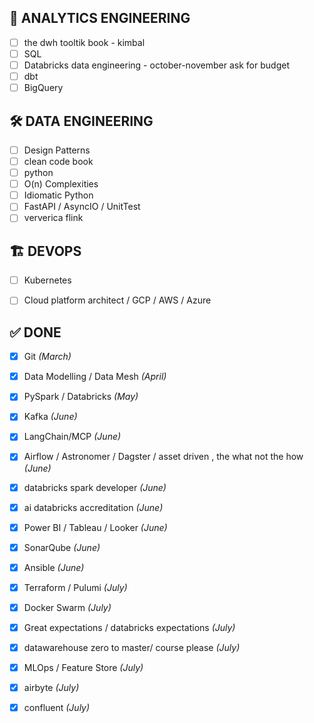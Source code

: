 ## 🧮 ANALYTICS ENGINEERING
- [ ] the dwh tooltik book - kimbal
- [ ] SQL
- [ ] Databricks data engineering - october-november ask for budget
- [ ] dbt
- [ ] BigQuery

## 🛠️ DATA ENGINEERING
- [ ] Design Patterns
- [ ] clean code book
- [ ] python
- [ ] O(n) Complexities
- [ ] Idiomatic Python  
- [ ] FastAPI / AsyncIO / UnitTest
- [ ] ververica flink

## 🏗️ DEVOPS
- [ ] Kubernetes
- [ ] Cloud platform architect /  GCP / AWS / Azure


## ✅ DONE
- [x] Git *(March)*     
- [x] Data Modelling / Data Mesh *(April)*
- [x] PySpark / Databricks *(May)*
- [x] Kafka *(June)*
- [x] LangChain/MCP *(June)*
- [x] Airflow / Astronomer / Dagster / asset driven , the what not the how *(June)*
- [x] databricks spark developer *(June)*
- [x] ai databricks accreditation *(June)*
- [x] Power BI / Tableau / Looker *(June)*
- [x] SonarQube *(June)*
- [x] Ansible *(June)*
- [x] Terraform / Pulumi *(July)*
- [x] Docker Swarm *(July)*
- [x] Great expectations / databricks expectations *(July)*
- [x] datawarehouse zero to master/ course please *(July)*
- [x] MLOps / Feature Store  *(July)*
- [x] airbyte *(July)*
- [x] confluent *(July)*



